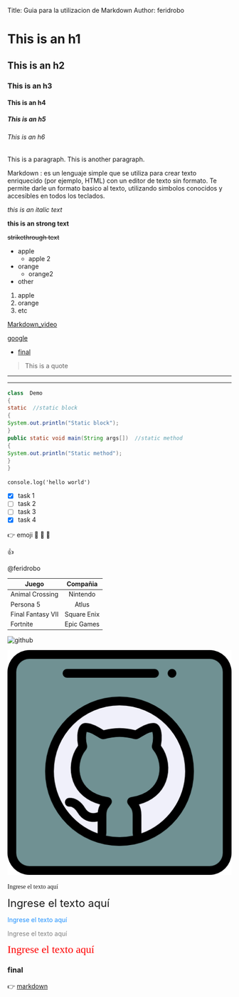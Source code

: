 <!-- This is a comment -->

<!-- This is a comment -->

<!--  Encabezados -->

Title: Guia para la utilizacion de Markdown
Author: feridrobo


# This is an h1

## This is an h2

### This is an h3

#### This is an h4

##### This is an h5

###### This is an h6

This is a paragraph. This is another paragraph.

<!-- brief definition -->
Markdown
:  es un lenguaje simple que se utiliza para crear texto enriquecido (por ejemplo, HTML) con un editor de texto sin formato. Te permite darle un formato basico al texto, utilizando simbolos conocidos y accesibles en todos los teclados.

<!-- italic -->
*this is an *italic* text*

<!-- strong  -->
**this is an **strong** text**

<!-- strikethrough -->
~~strikethrough text~~


<!-- ul -->

* apple
    * apple 2
* orange
    * orange2
* other

1. apple
2. orange
3. etc

<!-- url -->
[Markdown_video](https://www.youtube.com/watch?v=oxaH9CFpeEE)

<!-- url -->
[google](https://www.google.com/ "enlace_google")

<!-- enlace para indice -->
 - [final](#final)

<!-- quote -->
> This is a quote

<!-- this is a line-->
---
<!-- this is another line-->
___

<!-- code block -->
```java
class  Demo  
{  
static  //static block  
{  
System.out.println("Static block");  
}  
public static void main(String args[])  //static method  
{  
System.out.println("Static method");  
}  
}  

```
<!-- line of code -->
`console.log('hello world')`

<!-- GitHub Markdown-->
<!-- TO DO-->
* [x] task 1
* [ ] task 2
* [ ] task 3
* [x] task 4

<!-- github emoji-->
:point_right: emoji
:clap: 	:see_no_evil: :hear_no_evil:

:+1:

<!-- mencionar otro usuario  -->
@feridrobo

<!-- table -->

| Juego             | Compañia    |
|-------------------|:-------------:|
| Animal Crossing   | Nintendo    |
| Persona 5         | Atlus       |
| Final Fantasy VII | Square Enix |
| Fortnite          | Epic Games  |

<!-- image -->
![github](https://cdn-icons-png.flaticon.com/512/25/25231.png)

![github](github.png "github")


<!-- Estilo de texto-->
<!-- Los estilos del texto no cambia en el readme de GitHub-->
<font face = "Microsoft Yahei"> Ingrese el texto aquí </font>

<!-- Estilo de texto-->
<!-- Los estilos del texto no cambia en el readme de GitHub-->
<font size = 5> Ingrese el texto aquí </font>

<!-- Estilo de texto-->
<!-- Los estilos del texto no cambia en el readme de GitHub-->
<font color = #1E90FF> Ingrese el texto aquí </font>

<!-- Estilo de texto-->
<!-- Los estilos del texto no cambia en el readme de GitHub-->
<font color = gray> Ingrese el texto aquí </font>

<!-- Estilo de texto-->
<!-- Los estilos del texto no cambia en el readme de GitHub-->
<font face = "Microsoft Yahei" size = 5 color = #FF0000> Ingrese el texto aquí </font>


### final




<!-- emoji and url -->
:point_right:  [markdown](https://github.com/adam-p/markdown-here/wiki/Markdown-Cheatsheet "more  about markdown")

